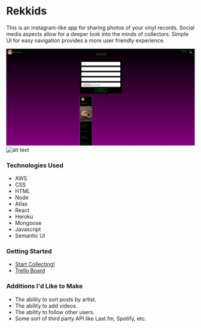 # Rekkids
This is an instagram-like app for sharing photos of your vinyl records.
Social media aspects allow for a deeper look into the minds of collectors.
Simple UI for easy navigation provides a more user friendly experience.


![Main Page](public/screenshot1.png)
![alt text]() 

### Technologies Used
- AWS
- CSS
- HTML
- Node
- Atlas
- React
- Heroku
- Mongoose
- Javascript
- Semantic UI

### Getting Started
- [Start Collecting!](https://rekkidsgram.herokuapp.com/)
- [Trello Board](https://trello.com/b/xoIsMbxu/rekkids-mern)

### Additions I'd Like to Make
- The ability to sort posts by artist.
- The ability to add videos.
- The ability to follow other users. 
- Some sort of third party API like Last.fm, Spotify, etc. 


